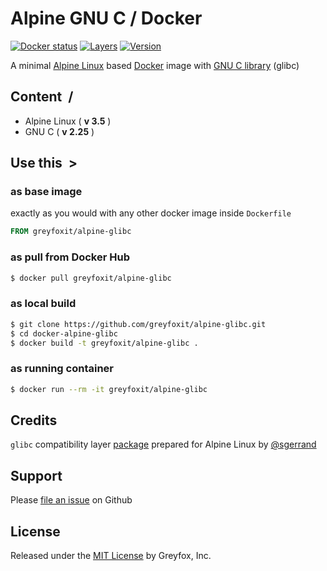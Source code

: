 # Alpine GNU C / Docker

[![Docker status][docker-shield]][docker-link] [![Layers][layers-shield]][layers-link] [![Version][version-shield]][version-link]

A minimal [Alpine Linux](https://hub.docker.com/r/_/alpine/) based [Docker](https://www.docker.com/) image with [GNU C library](https://www.gnu.org/software/libc/) (glibc)

## Content &nbsp;/

- Alpine Linux ( **v 3.5** )
- GNU C ( **v 2.25** )

## Use this &nbsp;>

### as base image

exactly as you would with any other docker image inside `Dockerfile`

```Dockerfile
FROM greyfoxit/alpine-glibc
```

### as pull from Docker Hub

```sh
$ docker pull greyfoxit/alpine-glibc
```

### as local build

```sh
$ git clone https://github.com/greyfoxit/alpine-glibc.git
$ cd docker-alpine-glibc
$ docker build -t greyfoxit/alpine-glibc .
```

### as running container

```sh
$ docker run --rm -it greyfoxit/alpine-glibc
```

## Credits

`glibc` compatibility layer [package](https://github.com/sgerrand/alpine-pkg-glibc) prepared for Alpine Linux by [@sgerrand](https://github.com/sgerrand)

## Support

Please [file an issue](https://github.com/greyfoxit/alpine-glibc/issues) on Github

## License

Released under the [MIT License](#LICENSE) by Greyfox, Inc.

[docker-shield]: https://img.shields.io/docker/build/greyfoxit/alpine-glibc.svg
[docker-link]: https://hub.docker.com/r/greyfoxit/alpine-glibc/

[layers-shield]: https://images.microbadger.com/badges/image/greyfoxit/alpine-glibc:alpine3.5_glibc2.25.svg
[layers-link]: https://microbadger.com/images/greyfoxit/alpine-glibc

[version-shield]: https://images.microbadger.com/badges/version/greyfoxit/alpine-glibc:alpine3.5_glibc2.25.svg
[version-link]: https://microbadger.com/images/greyfoxit/alpine-glibc
